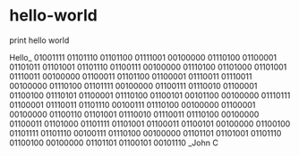 # hello-world
print hello world

Hello_
01001111 01101110 01101100 01111001 00100000 01110100 01100001 01101011 01101001 01101110 01100111 00100000 01110100 01101000 01101001 01110011 00100000 01100011 01101100 01100001 01110011 01110011 00100000 01110100 01101111 00100000 01100111 01110010 01100001 01100100 01110101 01100001 01110100 01100101 00101100 00100000 01110111 01100001 01110011 01101110 00100111 01110100 00100000 01100001 00100000 01100110 01101001 01110010 01110011 01110100 00100000 01100011 01101000 01101111 01101001 01100011 01100101 00100000 01100100 01101111 01101110 00100111 01110100 00100000 01101101 01101001 01101110 01100100 00100000 01101101 01100101 00101110
_John C
